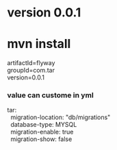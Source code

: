 #  version 0.0.1
# mvn install

artifactId=flyway<br>
groupId=com.tar<br>
version=0.0.1<br>

<h3> value can custome in yml </h3>
tar:<br>
&nbsp;&nbsp;migration-location: "db/migrations"<br>
&nbsp;&nbsp;database-type: MYSQL<br>
&nbsp;&nbsp;migration-enable: true<br>
&nbsp;&nbsp;migration-show: false<br>
